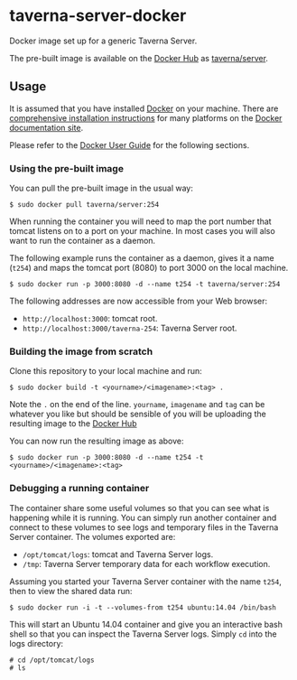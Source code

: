 # taverna-server-docker

Docker image set up for a generic Taverna Server.

The pre-built image is available on the [Docker Hub](http://hub.docker.com) as
[taverna/server](https://registry.hub.docker.com/u/taverna/server/).

## Usage

It is assumed that you have installed [Docker](http://docker.io) on your
machine. There are
[comprehensive installation instructions](http://docs.docker.com/installation/)
for many platforms on the [Docker documentation site](http://docs.docker.com/).

Please refer to the [Docker User Guide](http://docs.docker.com/userguide/) for
the following sections.

### Using the pre-built image

You can pull the pre-built image in the usual way:

```shell
$ sudo docker pull taverna/server:254
```

When running the container you will need to map the port number that tomcat
listens on to a port on your machine. In most cases you will also want to run
the container as a daemon.

The following example runs the container as a daemon, gives it a name (`t254`)
and maps the tomcat port (8080) to port 3000 on the local machine.

```shell
$ sudo docker run -p 3000:8080 -d --name t254 -t taverna/server:254
```

The following addresses are now accessible from your Web browser:

* `http://localhost:3000`: tomcat root.
* `http://localhost:3000/taverna-254`: Taverna Server root.

### Building the image from scratch

Clone this repository to your local machine and run:

```shell
$ sudo docker build -t <yourname>/<imagename>:<tag> .
```

Note the `.` on the end of the line. `yourname`, `imagename` and `tag` can be
whatever you like but should be sensible of you will be uploading the resulting
image to the [Docker Hub](http://hub.docker.com)

You can now run the resulting image as above:

```shell
$ sudo docker run -p 3000:8080 -d --name t254 -t <yourname>/<imagename>:<tag>
```

### Debugging a running container

The container share some useful volumes so that you can see what is happening
while it is running. You can simply run another container and connect to these
volumes to see logs and temporary files in the Taverna Server container. The
volumes exported are:

* `/opt/tomcat/logs`: tomcat and Taverna Server logs.
* `/tmp`: Taverna Server temporary data for each workflow execution.

Assuming you started your Taverna Server container with the name `t254`, then
to view the shared data run:

```shell
$ sudo docker run -i -t --volumes-from t254 ubuntu:14.04 /bin/bash
```

This will start an Ubuntu 14.04 container and give you an interactive bash
shell so that you can inspect the Taverna Server logs. Simply `cd` into the
logs directory:

```shell
# cd /opt/tomcat/logs
# ls
```
